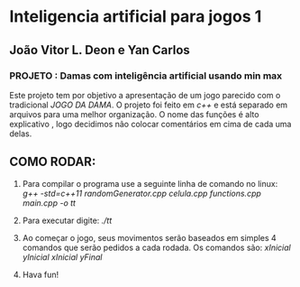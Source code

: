 # Inteligencia artificial para jogos 1

## João Vitor L. Deon e Yan Carlos

### PROJETO : Damas com inteligência artificial usando min max


Este projeto tem por objetivo a apresentação de um jogo parecido com o tradicional *JOGO DA DAMA*.
O projeto foi feito em *c++* e está separado em arquivos para uma melhor organização.
O nome das funções é alto explicativo , logo decidimos não colocar comentários em cima de cada uma delas.

## COMO RODAR:

1) Para compilar o programa use a seguinte linha de comando no linux:
*g++ -std=c++11 randomGenerator.cpp celula.cpp functions.cpp main.cpp -o tt*

2) Para executar digite:
*./tt*

3) Ao começar o jogo, seus movimentos serão baseados em simples 4 comandos que serão pedidos a cada rodada.
Os comandos são:
*xInicial yInicial xInicial yFinal*


4) Hava fun!
